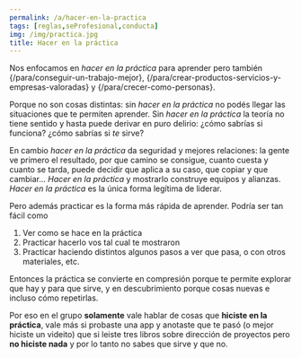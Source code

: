 ```yaml
---
permalink: /a/hacer-en-la-practica
tags: [reglas,seProfesional,conducta]
img: /img/practica.jpg
title: Hacer en la práctica
---
```


Nos enfocamos en _hacer en la práctica_ para aprender pero también {/para/conseguir-un-trabajo-mejor}, {/para/crear-productos-servicios-y-empresas-valoradas} y {/para/crecer-como-personas}.

Porque no son cosas distintas: sin _hacer en la práctica_ no podés llegar las situaciones que te permiten aprender. Sin _hacer en la práctica_ la teoría no tiene sentido y hasta puede derivar en puro delirio: ¿cómo sabrías si funciona? ¿cómo sabrías si _te_ sirve?

En cambio _hacer en la práctica_ da seguridad y mejores relaciones: la gente ve primero el resultado, por que camino se consigue, cuanto cuesta y cuanto se tarda, puede decidir que aplica a su caso, que copiar y que cambiar... _Hacer en la práctica_ y mostrarlo construye equipos y alianzas. _Hacer en la práctica_ es la única forma legítima de liderar.

Pero además practicar es la forma más rápida de aprender. Podría ser tan fácil como

1. Ver como se hace en la práctica
2. Practicar hacerlo vos tal cual te mostraron
3. Practicar haciendo distintos algunos pasos a ver que pasa, o con otros materiales, etc.

Entonces la práctica se convierte en compresión porque te permite explorar que hay y para que sirve, y en descubrimiento porque cosas nuevas e incluso cómo repetirlas.

Por eso en el grupo __solamente__ vale hablar de cosas que __hiciste en la práctica__, vale más si probaste una app y anotaste que te pasó (o mejor hiciste un videito) que si leiste tres libros sobre dirección de proyectos pero __no hiciste nada__ y por lo tanto no sabes que sirve y que no.
